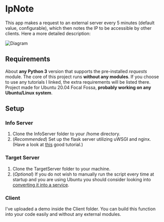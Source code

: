 # IpNote

This app makes a request to an external server every 5 minutes (default value, configurable), which then notes the IP to be accessible by other clients.
Here a more detailed description:

![Diagram](https://user-images.githubusercontent.com/95703244/169898909-bb27b070-7ae3-4b32-82f4-241ce7d973b3.png)

## Requirements
About **any Python 3** version that supports the pre-installed *requests* module.
The core of this project runs **without any modules**. If you choose to use any tutorials I linked, the extra requirements will be listed there.
Project made for Ubuntu 20.04 Focal Fossa, **probably working on any Ubuntu/Linux system**.

## Setup
### Info Server
1. Clone the InfoServer folder to your /home directory.
2. (*Recommended*) Set up the flask server utilizing uWSGI and nginx. (Have a look at [this](https://www.digitalocean.com/community/tutorials/how-to-serve-flask-applications-with-uswgi-and-nginx-on-ubuntu-18-04) good tutorial.)
### Target Server
1. Clone the TargetServer folder to your machine.
2. (*Optional*) If you do not wish to manually run the script every time at startup and you are using Ubuntu you should consider looking into [converting it into a service](https://websofttechs.com/tutorials/how-to-setup-python-script-autorun-in-ubuntu-18-04/).
### Client
I've uploaded a demo inside the Client folder. You can build this function into your code easily and without any external modules.
